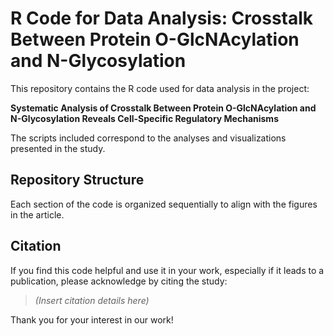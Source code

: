 # R Code for Data Analysis: Crosstalk Between Protein O-GlcNAcylation and N-Glycosylation  

This repository contains the R code used for data analysis in the project:  

**Systematic Analysis of Crosstalk Between Protein O-GlcNAcylation and N-Glycosylation Reveals Cell-Specific Regulatory Mechanisms**  

The scripts included correspond to the analyses and visualizations presented in the study.  

## Repository Structure  

Each section of the code is organized sequentially to align with the figures in the article.

## Citation  

If you find this code helpful and use it in your work, especially if it leads to a publication, please acknowledge by citing the study:  

> *(Insert citation details here)*  

Thank you for your interest in our work!


